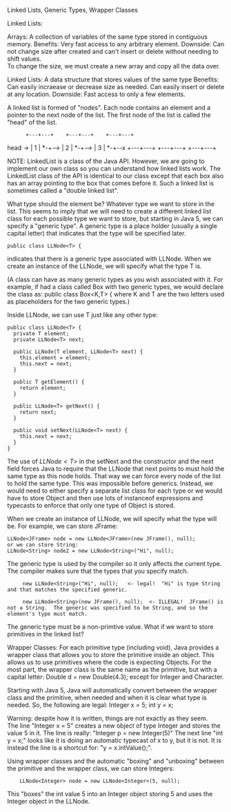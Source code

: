 Linked Lists, Generic Types, Wrapper Classes

Linked Lists:

  Arrays: A collection of variables of the same type stored in contiguous memory.
    Benefits:  Very fast access to any arbitrary element.
    Downside:  Can not change size after created and can't insert or delete without needing to shift values.  
                To change the size, we must create a new array and copy all the data over.

  Linked Lists: A data structure that stores values of the same type
    Benefits:  Can easily incraease or decrease size as needed.  Can easily insert or delete at any location.
    Downside:  Fast access to only a few elements.


A linked list is formed of "nodes".  Each node contains an element and a pointer to the next node of the list.
The first node of the list is called the "head" of the list.

          +---+---+    +---+---+    +---+---+
  head -> | 1 | *-+--> | 2 | *-+--> | 3 | *-+--x
          +---+---+    +---+---+    +---+---+

  NOTE:  LinkedList is a class of the Java API.  However, we are going to implement our own class so you can understand how linked lists work.
         The LinkedList class of the API is identical to our class except that each box also has an array pointing to the box that comes before it.
         Such a linked list is sometimes called a "double linked list".

What type should the element be?  Whatever type we want to store in the list.  This seems to imply that we will need to
create a different linked list class for each possible type we want to store, but starting in Java 5, we can specify a 
"generic type".  A generic type is a place holder (usually a single capital letter) that indicates that the type will
be specified later.

	public class LLNode<T> {

indicates that there is a generic type associated with LLNode.  When we create an instance of the LLNode, we will specify
what the type T is.

  (A class can have as many generic types as you wish associated with it.  For example, if had a class called Box with two
    generic types, we would declare the class as:    public class Box<K,T> {   where K and T are the two letters used as 
    placeholders for the two generic types.)

Inside LLNode, we can use T just like any other type: 

	public class LLNode<T> {
	  private T element;
	  private LLNode<T> next;

	  public LLNode(T element, LLNode<T> next) {
	    this.element = element;
	    this.next = next;
	  }

	  public T getElement() {
	    return element;
	  }

	  public LLNode<T> getNext() {
	    return next;
	  }

	  public void setNext(LLNode<T> next) {
	    this.next = next;
	  }
	}

The use of $LLNode<T>$ in the setNext and the constructor and the next field forces Java to require that the LLNode that next points to
must hold the same type as this node holds.  That way we can force every node of the list to hold the same type.  This was impossible before
generics.  Instead, we would need to either specify a separate list class for each type or we would have to store Object and then use lots
of instanceof expressions and typecasts to enforce that only one type of Object is stored.

When we create an instance of LLNode, we will specify what the type will be.  For example, we can store JFrame:
```
LLNode<JFrame> node = new LLNode<JFrame>(new JFrame(), null);
or we can store String:
LLNode<String> node2 = new LLNode<String>("Hi", null);
```

  The generic type is used by the compiler so it only affects the current type.  The compiler makes sure that the types that you specify match.
```
     new LLNode<String>("Hi", null);   <- legal!  "Hi" is type String and that matches the specified generic.

     new LLNode<String>(new JFrame(), null);  <- ILLEGAL!  JFrame() is not a String.  The generic was specified to be String, and so the element's type must match.
```

  The generic type must be a non-primtive value.  What if we want to store primitives in the linked list?

Wrapper Classes:
  For each primitive type (including void), Java provides a wrapper class that allows you to store the primitive inside an object.  This allows us to use 
primitives where the code is expecting Objects.  For the most part, the wrapper class is the same name as the primitive, but with a capital letter:
     Double d = new Double(4.3);
except for Integer and Character.

  Starting with Java 5, Java will automatically convert between the wrapper class and the primitive, when needed and when it is clear what type is needed.
So, the following are legal:
	Integer x = 5;
	int y = x;

Warning: despite how it is written, things are not exactly as they seem.  
  The line "Integer x = 5" creates a new object of type Integer and stores the value 5 in it.  The line is really: "Integer p = new Integer(5)"
  The next line "int y = x;" looks like it is doing an automatic typecast of x to y, but it is not. It is instead the line is a shortcut for:  "y = x.intValue();".

        
Using wrapper classes and the automatic "boxing" and "unboxing" between the primitive and the wrapper class, we can store Integers:
```
	LLNode<Integer> node = new LLNode<Integer>(5, null);
```
This "boxes" the int value 5 into an Integer object storing 5 and uses the Integer object in the LLNode.
